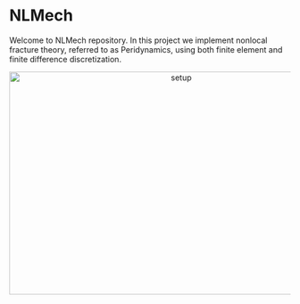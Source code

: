 # NLMech
Welcome to NLMech repository. In this project we implement 
nonlocal fracture theory, referred to as Peridynamics, 
using both finite element and finite difference discretization.  

<p id="result" align="center">
	<img src="docs/logo/logo_sims.png" alt="setup" width="600" height="400" />
</p>
